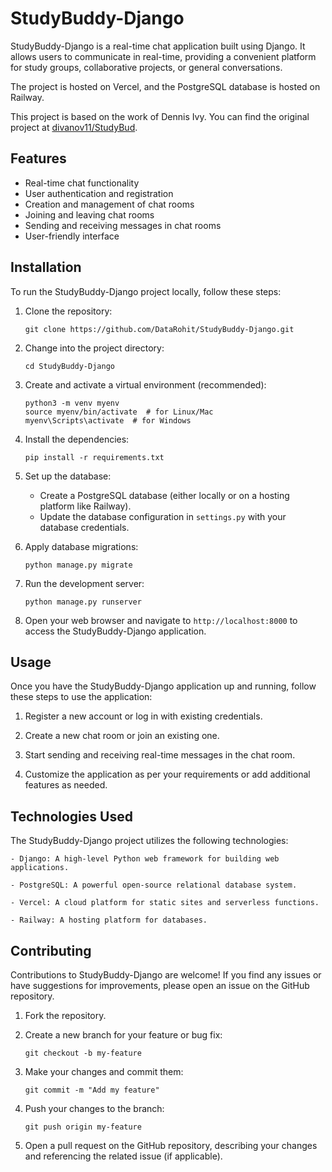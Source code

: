 # StudyBuddy-Django

StudyBuddy-Django is a real-time chat application built using Django. It allows users to communicate in real-time, providing a convenient platform for study groups, collaborative projects, or general conversations.

The project is hosted on Vercel, and the PostgreSQL database is hosted on Railway.

This project is based on the work of Dennis Ivy. You can find the original project at [divanov11/StudyBud](https://github.com/divanov11/StudyBud).

## Features

-   Real-time chat functionality
-   User authentication and registration
-   Creation and management of chat rooms
-   Joining and leaving chat rooms
-   Sending and receiving messages in chat rooms
-   User-friendly interface

## Installation

To run the StudyBuddy-Django project locally, follow these steps:

1. Clone the repository:

    ```shell
    git clone https://github.com/DataRohit/StudyBuddy-Django.git

    ```

2. Change into the project directory:

    ```shell
    cd StudyBuddy-Django

    ```

3. Create and activate a virtual environment (recommended):

    ```
    python3 -m venv myenv
    source myenv/bin/activate  # for Linux/Mac
    myenv\Scripts\activate  # for Windows
    ```

4. Install the dependencies:

    ```shell
    pip install -r requirements.txt

    ```

5. Set up the database:

    - Create a PostgreSQL database (either locally or on a hosting platform like Railway).
    - Update the database configuration in `settings.py` with your database credentials.

6. Apply database migrations:

    ```shell
    python manage.py migrate
    ```

7. Run the development server:

    ```shell
    python manage.py runserver
    ```

8. Open your web browser and navigate to `http://localhost:8000` to access the StudyBuddy-Django application.

## Usage

Once you have the StudyBuddy-Django application up and running, follow these steps to use the application:

1. Register a new account or log in with existing credentials.

2. Create a new chat room or join an existing one.

3. Start sending and receiving real-time messages in the chat room.

4. Customize the application as per your requirements or add additional features as needed.

## Technologies Used

The StudyBuddy-Django project utilizes the following technologies:

    - Django: A high-level Python web framework for building web applications.

    - PostgreSQL: A powerful open-source relational database system.

    - Vercel: A cloud platform for static sites and serverless functions.

    - Railway: A hosting platform for databases.

## Contributing

Contributions to StudyBuddy-Django are welcome! If you find any issues or have suggestions for improvements, please open an issue on the GitHub repository.

1. Fork the repository.

2. Create a new branch for your feature or bug fix:

    ```shell
    git checkout -b my-feature
    ```

3. Make your changes and commit them:

    ```shell
    git commit -m "Add my feature"
    ```

4. Push your changes to the branch:

    ```shell
    git push origin my-feature

    ```

5. Open a pull request on the GitHub repository, describing your changes and referencing the related issue (if applicable).
